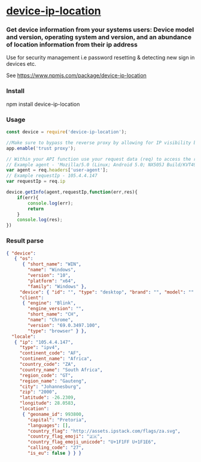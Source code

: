 # [device-ip-location](https://www.npmjs.com/package/device-ip-location)

### Get device information from your systems users: Device model and version, operating system and version, and an abundance of location information from their ip address

Use for security management i.e password resetting & detecting new sign in devices etc.

See https://www.npmjs.com/package/device-ip-location 

### Install

npm install device-ip-location 

### Usage

```js
const device = require('device-ip-location');

//Make sure to bypass the reverse proxy by allowing for IP visibility by enabling proxy trust if you're using express:
app.enable('trust proxy');

// Within your API function use your request data (req) to access the required parameters (ip and header)
// Example agent - 'Mozilla/5.0 (Linux; Android 5.0; NX505J Build/KVT49L) AppleWebKit/537.36 (KHTML, like Gecko) Chrome/43.0.2357.78 Mobile Safari/537.36';
var agent = req.headers['user-agent'];
// Example requestIp - 105.4.4.147
var requestIp = req.ip

device.getInfo(agent,requestIp,function(err,res){
    if(err){
        console.log(err);
        return
    } 
    console.log(res);
})

```

### Result parse

```json
{ "device":
   { "os":
      { "short_name": "WIN",
        "name": "Windows",
        "version": "10",
        "platform": "x64",
        "family": "Windows" },
     "device": { "id": "", "type": "desktop", "brand": "", "model": "" },
     "client":
      { "engine": "Blink",
        "engine_version": "",
        "short_name": "CH",
        "name": "Chrome",
        "version": "69.0.3497.100",
        "type": "browser" } },
  "locale":
   { "ip": "105.4.4.147",
     "type": "ipv4",
     "continent_code": "AF",
     "continent_name": "Africa",
     "country_code": "ZA",
     "country_name": "South Africa",
     "region_code": "GT",
     "region_name": "Gauteng",
     "city": "Johannesburg",
     "zip": "2000",
     "latitude": -26.2309,
     "longitude": 28.0583,
     "location":
      { "geoname_id": 993800,
        "capital": "Pretoria",
        "languages": [],
        "country_flag": "http://assets.ipstack.com/flags/za.svg",
        "country_flag_emoji": "🇿🇦",
        "country_flag_emoji_unicode": "U+1F1FF U+1F1E6",
        "calling_code": "27",
        "is_eu": false } } }

```
